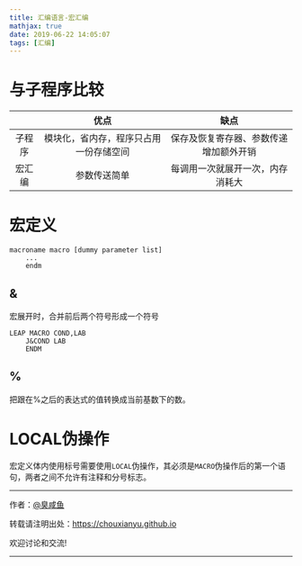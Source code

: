 ```yaml
---
title: 汇编语言-宏汇编
mathjax: true
date: 2019-06-22 14:05:07
tags: [汇编]
---
```


# 与子程序比较

|        |                  优点                  |                  缺点                  |
| :----: | :------------------------------------: | :------------------------------------: |
| 子程序 | 模块化，省内存，程序只占用一份存储空间 | 保存及恢复寄存器、参数传递增加额外开销 |
| 宏汇编 |              参数传送简单              |    每调用一次就展开一次，内存消耗大    |

# 宏定义

```assembly
macroname macro [dummy parameter list]
	...
	endm
```

## &

宏展开时，合并前后两个符号形成一个符号

```assembly
LEAP MACRO COND,LAB
	J&COND LAB
	ENDM
```

## %

把跟在%之后的表达式的值转换成当前基数下的数。

# LOCAL伪操作

宏定义体内使用标号需要使用`LOCAL`伪操作，其必须是`MACRO`伪操作后的第一个语句，两者之间不允许有注释和分号标志。

---

作者：[@臭咸鱼](https://github.com/chouxianyu)

转载请注明出处：<https://chouxianyu.github.io>

欢迎讨论和交流!

---

